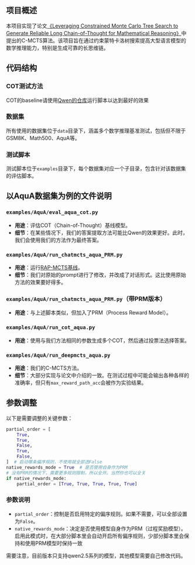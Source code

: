 ## 项目概述

本项目实现了论文[《Leveraging Constrained Monte Carlo Tree Search to Generate Reliable Long Chain-of-Thought for Mathematical Reasoning》](https://arxiv.org/abs/2502.11169 )中提出的C-MCTS算法。该项目旨在通过约束蒙特卡洛树搜索提高大型语言模型的数学推理能力，特别是生成可靠的长思维链。

## 代码结构
### COT测试方法
COT的baseline请使用[Qwen的仓库](https://github.com/QwenLM/Qwen2.5-Math )运行脚本以达到最好的效果

### 数据集
所有使用的数据集位于`data`目录下，涵盖多个数学推理基准测试，包括但不限于GSM8K、Math500、AquA等。

### 测试脚本
测试脚本位于`examples`目录下，每个数据集对应一个子目录，包含针对该数据集的评估脚本。

## 以AquA数据集为例的文件说明

### `examples/AquA/eval_aqua_cot.py`
- **用途**：评估COT（Chain-of-Thought）基线模型。
- **细节**：在某些情况下，我们的答案提取方法可能比Qwen的效果更好。此时，我们会使用我们的方法作为最终答案。

### `examples/AquA/run_chatmcts_aqua_PRM.py`
- **用途**：运行[RAP-MCTS基线](https://arxiv.org/abs/2305.14992 )。
- **细节**：我们对原始的prompt进行了修改，并改成了对话形式。这比使用原始方法的效果要好得多。

### `examples/AquA/run_chatmcts_aqua_PRM.py`（带PRM版本）
- **用途**：与上述脚本类似，但加入了PRM（Process Reward Model）。

### `examples/AquA/run_cot_aqua.py`
- **用途**：使用与我们方法相同的参数生成多个COT，然后通过投票法选择答案。

### `examples/AquA/run_deepmcts_aqua.py`
- **用途**：我们的C-MCTS方法。
- **细节**：大部分实现与论文中介绍的一致。在测试过程中可能会输出各种各样的准确率，但只有`max_reward_path_acc`会被作为实验结果。

## 参数调整

以下是需要调整的关键参数：

```python
partial_order = [
    True,
    True,
    False,
    True,
    False,
]  # 启动哪条偏序规则，不使用就全部选False
native_rewards_mode = True  # 是否使用自身作为PRM
# 没有PRM的情况下，需要更多规则限制，所以全开。当然你也可以全关
if native_rewards_mode:
    partial_order = [True, True, True, True, True]
```

### 参数说明
- `partial_order`：控制是否启用特定的偏序规则。如果不需要，可以全部设置为`False`。
- `native_rewards_mode`：决定是否使用模型自身作为PRM（过程奖励模型）。启用此模式时，在大部分脚本里会自动开启所有偏序规则，少部分脚本里会保持和使用PRM模型时保持一致

需要注意，目前版本只支持qwen2.5系列的模型，其他模型需要自己修改代码。